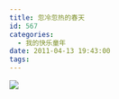 ```yaml
---
title: 忽冷忽热的春天
id: 567
categories:
  - 我的快乐童年
date: 2011-04-13 19:43:00
tags:
---
```


![](http://www.candreams.com/images/2011/08/chuntian.jpg)
<div style="position: absolute; display: none; z-index: 9999;" id="livemargins_control">![](chrome://livemargins/skin/monitor-background-horizontal.png)	![](chrome://livemargins/skin/monitor-background-vertical.png)	![](chrome://livemargins/skin/monitor-play-button.png)</div>